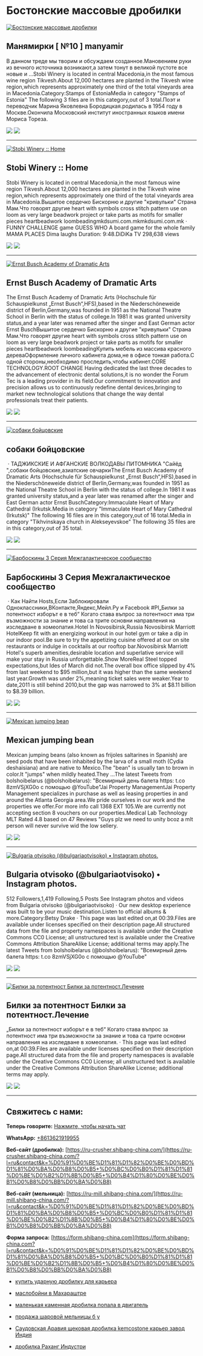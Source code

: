 # Бостонские массовые дробилки

<a href="https://swt.shibang-china.com/?l=ru&img&k=%D0%91%D0%BE%D1%81%D1%82%D0%BE%D0%BD%D1%81%D0%BA%D0%B8%D0%B5+%D0%BC%D0%B0%D1%81%D1%81%D0%BE%D0%B2%D1%8B%D0%B5+%D0%B4%D1%80%D0%BE%D0%B1%D0%B8%D0%BB%D0%BA%D0%B8" target="_blank">![Бостонские массовые дробилки](http://static.shibang-china.com/all-800x300/1264.jpg)</a>

## Манямирки [ №10 ] manyamir
В данном треде мы творим и обсуждаем созданное.Мановением руки из вечного источника возникают,а затем тонут в великой пустоте все новые и …Stobi Winery is located in central Macedonia,in the most famous wine region Tikvesh.About 12,000 hectares are planted in the Tikvesh wine region,which represents approximately one third of the total vineyards area in Macedonia.Category:Stamps of EstoniaMedia in category &quot;Stamps of Estonia&quot; The following 3 files are in this category,out of 3 total.Поэт и переводчик Марина Яковлевна Бородицкая.родилась в 1954 году в Москве.Окончила Московский институт иностранных языков имени Мориса Тореза.


<a href="https://whatsapp.shibangsoft.com/WhatsApp.php" target="_blank" title="WhatsApp">![](http://static.shibang-china.com/icon/whatsapp.png)</a> <a href="https://swt.shibang-china.com/?l=ru&icon&k=%D0%91%D0%BE%D1%81%D1%82%D0%BE%D0%BD%D1%81%D0%BA%D0%B8%D0%B5+%D0%BC%D0%B0%D1%81%D1%81%D0%BE%D0%B2%D1%8B%D0%B5+%D0%B4%D1%80%D0%BE%D0%B1%D0%B8%D0%BB%D0%BA%D0%B8" target="_blank">![](http://static.shibang-china.com/icon/chat-ru.png)</a>

---

<a href="https://swt.shibang-china.com/?l=ru&img&k=%D0%91%D0%BE%D1%81%D1%82%D0%BE%D0%BD%D1%81%D0%BA%D0%B8%D0%B5+%D0%BC%D0%B0%D1%81%D1%81%D0%BE%D0%B2%D1%8B%D0%B5+%D0%B4%D1%80%D0%BE%D0%B1%D0%B8%D0%BB%D0%BA%D0%B8" target="_blank">![Stobi Winery :: Home](http://static.shibang-china.com/all-800x300/552.jpg)</a>

## Stobi Winery :: Home
Stobi Winery is located in central Macedonia,in the most famous wine region Tikvesh.About 12,000 hectares are planted in the Tikvesh wine region,which represents approximately one third of the total vineyards area in Macedonia.Вышитое сердечко Бискорню и другие &quot;кривульки&quot; Страна Мам.Что говорят другие heart with symbols cross stitch pattern use on loom as very large beadwork project or take parts as motifs for smaller pieces heartbeadwork loombeadingmkdsumi.com.mkmkdsumi.com.mk&nbsp;&#0183;&#32;FUNNY CHALLENGE game GUESS WHO A board game for the whole family MAMA PLACES Dima laughs Duration: 9:48.DiDiKa TV 298,638 views


<a href="https://whatsapp.shibangsoft.com/WhatsApp.php" target="_blank" title="WhatsApp">![](http://static.shibang-china.com/icon/whatsapp.png)</a> <a href="https://swt.shibang-china.com/?l=ru&icon&k=%D0%91%D0%BE%D1%81%D1%82%D0%BE%D0%BD%D1%81%D0%BA%D0%B8%D0%B5+%D0%BC%D0%B0%D1%81%D1%81%D0%BE%D0%B2%D1%8B%D0%B5+%D0%B4%D1%80%D0%BE%D0%B1%D0%B8%D0%BB%D0%BA%D0%B8" target="_blank">![](http://static.shibang-china.com/icon/chat-ru.png)</a>

---

<a href="https://swt.shibang-china.com/?l=ru&img&k=%D0%91%D0%BE%D1%81%D1%82%D0%BE%D0%BD%D1%81%D0%BA%D0%B8%D0%B5+%D0%BC%D0%B0%D1%81%D1%81%D0%BE%D0%B2%D1%8B%D0%B5+%D0%B4%D1%80%D0%BE%D0%B1%D0%B8%D0%BB%D0%BA%D0%B8" target="_blank">![Ernst Busch Academy of Dramatic Arts](http://static.shibang-china.com/all-800x300/61.jpg)</a>

## Ernst Busch Academy of Dramatic Arts
The Ernst Busch Academy of Dramatic Arts (Hochschule f&#252;r Schauspielkunst „Ernst Busch“,HFS),based in the Niedersch&#246;neweide district of Berlin,Germany,was founded in 1951 as the National Theatre School in Berlin with the status of college.In 1981 it was granted university status,and a year later was renamed after the singer and East German actor Ernst BuschВышитое сердечко Бискорню и другие &quot;кривульки&quot; Страна Мам.Что говорят другие heart with symbols cross stitch pattern use on loom as very large beadwork project or take parts as motifs for smaller pieces heartbeadwork loombeadingКупить мебель из массива красного дереваОформление личного кабинета дома,не в офисе тонкая работа.С одной стороны,необходимо проследить,чтобы кабинет.CORE TECHNOLOGY.ROOT CHANGE Having dedicated the last three decades to the advancement of electronic dental solutions,it is no wonder the Forum Tec is a leading provider in its field.Our commitment to innovation and precision allows us to continuously redefine dental devices,bringing to market new technological solutions that change the way dental professionals treat their patients.


<a href="https://whatsapp.shibangsoft.com/WhatsApp.php" target="_blank" title="WhatsApp">![](http://static.shibang-china.com/icon/whatsapp.png)</a> <a href="https://swt.shibang-china.com/?l=ru&icon&k=%D0%91%D0%BE%D1%81%D1%82%D0%BE%D0%BD%D1%81%D0%BA%D0%B8%D0%B5+%D0%BC%D0%B0%D1%81%D1%81%D0%BE%D0%B2%D1%8B%D0%B5+%D0%B4%D1%80%D0%BE%D0%B1%D0%B8%D0%BB%D0%BA%D0%B8" target="_blank">![](http://static.shibang-china.com/icon/chat-ru.png)</a>

---

<a href="https://swt.shibang-china.com/?l=ru&img&k=%D0%91%D0%BE%D1%81%D1%82%D0%BE%D0%BD%D1%81%D0%BA%D0%B8%D0%B5+%D0%BC%D0%B0%D1%81%D1%81%D0%BE%D0%B2%D1%8B%D0%B5+%D0%B4%D1%80%D0%BE%D0%B1%D0%B8%D0%BB%D0%BA%D0%B8" target="_blank">![собаки бойцовские](http://static.shibang-china.com/all-800x300/1049.jpg)</a>

## собаки бойцовские
&nbsp;&#0183;&#32;ТАДЖИКСКИЕ И АФГАНСКИЕ ВОЛКОДАВЫ ПИТОМНИКА &quot;Сайёд &quot;,собаки бойцовские,азиатские овчаркиThe Ernst Busch Academy of Dramatic Arts (Hochschule f&#252;r Schauspielkunst „Ernst Busch“,HFS),based in the Niedersch&#246;neweide district of Berlin,Germany,was founded in 1951 as the National Theatre School in Berlin with the status of college.In 1981 it was granted university status,and a year later was renamed after the singer and East German actor Ernst BuschCategory:Immaculate Heart of Mary Cathedral (Irkutsk.Media in category &quot;Immaculate Heart of Mary Cathedral (Irkutsk)&quot; The following 16 files are in this category,out of 16 total.Media in category &quot;Tikhvinskaya church in Alekseyevskoe&quot; The following 35 files are in this category,out of 35 total.


<a href="https://whatsapp.shibangsoft.com/WhatsApp.php" target="_blank" title="WhatsApp">![](http://static.shibang-china.com/icon/whatsapp.png)</a> <a href="https://swt.shibang-china.com/?l=ru&icon&k=%D0%91%D0%BE%D1%81%D1%82%D0%BE%D0%BD%D1%81%D0%BA%D0%B8%D0%B5+%D0%BC%D0%B0%D1%81%D1%81%D0%BE%D0%B2%D1%8B%D0%B5+%D0%B4%D1%80%D0%BE%D0%B1%D0%B8%D0%BB%D0%BA%D0%B8" target="_blank">![](http://static.shibang-china.com/icon/chat-ru.png)</a>

---

<a href="https://swt.shibang-china.com/?l=ru&img&k=%D0%91%D0%BE%D1%81%D1%82%D0%BE%D0%BD%D1%81%D0%BA%D0%B8%D0%B5+%D0%BC%D0%B0%D1%81%D1%81%D0%BE%D0%B2%D1%8B%D0%B5+%D0%B4%D1%80%D0%BE%D0%B1%D0%B8%D0%BB%D0%BA%D0%B8" target="_blank">![Барбоскины 3 Серия Межгалактическое сообщество](http://static.shibang-china.com/all-800x300/1051.jpg)</a>

## Барбоскины 3 Серия Межгалактическое сообщество
&nbsp;&#0183;&#32;Как Найти Hosts,Если Заблокировали Одноклассники,ВКонтакте,Яндекс,Мейл.Ру и Facebook #PI„Билки за потентност изборът е в теб“ Когато става въпрос за потентност има три възможности за знание и това са трите основни направления на изследване в хомеопатия.Hotel In Novosibirsk,Russia Novosibirsk Marriott HotelKeep fit with an energizing workout in our hotel gym or take a dip in our indoor pool.Be sure to try the appetizing cuisine offered at our on site restaurants or indulge in cocktails at our rooftop bar.Novosibirsk Marriott Hotel's superb amenities,desirable location and superlative service will make your stay in Russia unforgettable.Show MoreReal Steel topped expectations,but Ides of March did not.The overall box office slipped by 4% from last weekend to $95 million,but it was higher than the same weekend last year.Growth was under 2%,meaning ticket sales were weaker.Year to date,2011 is still behind 2010,but the gap was narrowed to 3% at $8.11 billion to $8.39 billion.


<a href="https://whatsapp.shibangsoft.com/WhatsApp.php" target="_blank" title="WhatsApp">![](http://static.shibang-china.com/icon/whatsapp.png)</a> <a href="https://swt.shibang-china.com/?l=ru&icon&k=%D0%91%D0%BE%D1%81%D1%82%D0%BE%D0%BD%D1%81%D0%BA%D0%B8%D0%B5+%D0%BC%D0%B0%D1%81%D1%81%D0%BE%D0%B2%D1%8B%D0%B5+%D0%B4%D1%80%D0%BE%D0%B1%D0%B8%D0%BB%D0%BA%D0%B8" target="_blank">![](http://static.shibang-china.com/icon/chat-ru.png)</a>

---

<a href="https://swt.shibang-china.com/?l=ru&img&k=%D0%91%D0%BE%D1%81%D1%82%D0%BE%D0%BD%D1%81%D0%BA%D0%B8%D0%B5+%D0%BC%D0%B0%D1%81%D1%81%D0%BE%D0%B2%D1%8B%D0%B5+%D0%B4%D1%80%D0%BE%D0%B1%D0%B8%D0%BB%D0%BA%D0%B8" target="_blank">![Mexican jumping bean](http://static.shibang-china.com/all-800x300/1019.jpg)</a>

## Mexican jumping bean
Mexican jumping beans (also known as frijoles saltarines in Spanish) are seed pods that have been inhabited by the larva of a small moth (Cydia deshaisiana) and are native to Mexico.The &quot;bean&quot; is usually tan to brown in color.It &quot;jumps&quot; when mildly heated.They …The latest Tweets from bolshoibelarus (@bolshoibelarus): &quot;Всемирный день балета https: t.co 8zmVSjXG0o с помощью @YouTube&quot;Jai Property ManagementJai Property Management specializes in purchase as well as leasing properties in and around the Atlanta Georgia area.We pride ourselves in our work and the properties we offer.For more info call 1368 EXT 105.We are currently not accepting section 8 vouchers on our properties.Medical Lab Technology MLT  Rated 4.8 based on 47 Reviews &quot;Guys plz we need to unity bcoz a mlt person will never survive wid the low sellery.


<a href="https://whatsapp.shibangsoft.com/WhatsApp.php" target="_blank" title="WhatsApp">![](http://static.shibang-china.com/icon/whatsapp.png)</a> <a href="https://swt.shibang-china.com/?l=ru&icon&k=%D0%91%D0%BE%D1%81%D1%82%D0%BE%D0%BD%D1%81%D0%BA%D0%B8%D0%B5+%D0%BC%D0%B0%D1%81%D1%81%D0%BE%D0%B2%D1%8B%D0%B5+%D0%B4%D1%80%D0%BE%D0%B1%D0%B8%D0%BB%D0%BA%D0%B8" target="_blank">![](http://static.shibang-china.com/icon/chat-ru.png)</a>

---

<a href="https://swt.shibang-china.com/?l=ru&img&k=%D0%91%D0%BE%D1%81%D1%82%D0%BE%D0%BD%D1%81%D0%BA%D0%B8%D0%B5+%D0%BC%D0%B0%D1%81%D1%81%D0%BE%D0%B2%D1%8B%D0%B5+%D0%B4%D1%80%D0%BE%D0%B1%D0%B8%D0%BB%D0%BA%D0%B8" target="_blank">![Bulgaria otvisoko (@bulgariaotvisoko) • Instagram photos.](http://static.shibang-china.com/all-800x300/1419.jpg)</a>

## Bulgaria otvisoko (@bulgariaotvisoko) • Instagram photos.
512 Followers,1,419 Following,5 Posts See Instagram photos and videos from Bulgaria otvisoko (@bulgariaotvisoko)&nbsp;&#0183;&#32;Our new desktop experience was built to be your music destination.Listen to official albums &amp; more.Category:Betsy Drake&nbsp;&#0183;&#32;This page was last edited on,at 00:39.Files are available under licenses specified on their description page.All structured data from the file and property namespaces is available under the Creative Commons CC0 License; all unstructured text is available under the Creative Commons Attribution ShareAlike License; additional terms may apply.The latest Tweets from bolshoibelarus (@bolshoibelarus): &quot;Всемирный день балета https: t.co 8zmVSjXG0o с помощью @YouTube&quot;


<a href="https://whatsapp.shibangsoft.com/WhatsApp.php" target="_blank" title="WhatsApp">![](http://static.shibang-china.com/icon/whatsapp.png)</a> <a href="https://swt.shibang-china.com/?l=ru&icon&k=%D0%91%D0%BE%D1%81%D1%82%D0%BE%D0%BD%D1%81%D0%BA%D0%B8%D0%B5+%D0%BC%D0%B0%D1%81%D1%81%D0%BE%D0%B2%D1%8B%D0%B5+%D0%B4%D1%80%D0%BE%D0%B1%D0%B8%D0%BB%D0%BA%D0%B8" target="_blank">![](http://static.shibang-china.com/icon/chat-ru.png)</a>

---

<a href="https://swt.shibang-china.com/?l=ru&img&k=%D0%91%D0%BE%D1%81%D1%82%D0%BE%D0%BD%D1%81%D0%BA%D0%B8%D0%B5+%D0%BC%D0%B0%D1%81%D1%81%D0%BE%D0%B2%D1%8B%D0%B5+%D0%B4%D1%80%D0%BE%D0%B1%D0%B8%D0%BB%D0%BA%D0%B8" target="_blank">![Билки за потентност Билки за потентност.Лечение](http://static.shibang-china.com/all-800x300/934.jpg)</a>

## Билки за потентност Билки за потентност.Лечение
„Билки за потентност изборът е в теб“ Когато става въпрос за потентност има три възможности за знание и това са трите основни направления на изследване в хомеопатия.&nbsp;&#0183;&#32;This page was last edited on,at 00:39.Files are available under licenses specified on their description page.All structured data from the file and property namespaces is available under the Creative Commons CC0 License; all unstructured text is available under the Creative Commons Attribution ShareAlike License; additional terms may apply.

<a href="https://whatsapp.shibangsoft.com/WhatsApp.php" target="_blank" title="WhatsApp">![](http://static.shibang-china.com/icon/whatsapp.png)</a> <a href="https://swt.shibang-china.com/?l=ru&icon&k=%D0%91%D0%BE%D1%81%D1%82%D0%BE%D0%BD%D1%81%D0%BA%D0%B8%D0%B5+%D0%BC%D0%B0%D1%81%D1%81%D0%BE%D0%B2%D1%8B%D0%B5+%D0%B4%D1%80%D0%BE%D0%B1%D0%B8%D0%BB%D0%BA%D0%B8" target="_blank">![](http://static.shibang-china.com/icon/chat-ru.png)</a>

---
## Свяжитесь с нами:

**Теперь говорите:** [Нажмите, чтобы начать чат](https://swt.shibang-china.com?l=ru&contact&k=%D0%91%D0%BE%D1%81%D1%82%D0%BE%D0%BD%D1%81%D0%BA%D0%B8%D0%B5+%D0%BC%D0%B0%D1%81%D1%81%D0%BE%D0%B2%D1%8B%D0%B5+%D0%B4%D1%80%D0%BE%D0%B1%D0%B8%D0%BB%D0%BA%D0%B8)

**WhatsApp:**  [+8613621919955](https://whatsapp.shibangsoft.com/WhatsApp.php)

**Веб-сайт (дробилка):** [https://ru-crusher.shibang-china.com/](https://ru-crusher.shibang-china.com/?l=ru&contact&k=%D0%91%D0%BE%D1%81%D1%82%D0%BE%D0%BD%D1%81%D0%BA%D0%B8%D0%B5+%D0%BC%D0%B0%D1%81%D1%81%D0%BE%D0%B2%D1%8B%D0%B5+%D0%B4%D1%80%D0%BE%D0%B1%D0%B8%D0%BB%D0%BA%D0%B8)

**Веб-сайт (мельница):** [https://ru-mill.shibang-china.com/](https://ru-mill.shibang-china.com/?l=ru&contact&k=%D0%91%D0%BE%D1%81%D1%82%D0%BE%D0%BD%D1%81%D0%BA%D0%B8%D0%B5+%D0%BC%D0%B0%D1%81%D1%81%D0%BE%D0%B2%D1%8B%D0%B5+%D0%B4%D1%80%D0%BE%D0%B1%D0%B8%D0%BB%D0%BA%D0%B8)

**Форма запроса:** [https://form.shibang-china.com](https://form.shibang-china.com?l=ru&contact&k=%D0%91%D0%BE%D1%81%D1%82%D0%BE%D0%BD%D1%81%D0%BA%D0%B8%D0%B5+%D0%BC%D0%B0%D1%81%D1%81%D0%BE%D0%B2%D1%8B%D0%B5+%D0%B4%D1%80%D0%BE%D0%B1%D0%B8%D0%BB%D0%BA%D0%B8)

* [купить ударную дробилку для карьера](../133/%D0%BA%D1%83%D0%BF%D0%B8%D1%82%D1%8C%20%D1%83%D0%B4%D0%B0%D1%80%D0%BD%D1%83%D1%8E%20%D0%B4%D1%80%D0%BE%D0%B1%D0%B8%D0%BB%D0%BA%D1%83%20%D0%B4%D0%BB%D1%8F%20%D0%BA%D0%B0%D1%80%D1%8C%D0%B5%D1%80%D0%B0.md)

* [маслобойни в Махараштре](../134/%D0%BC%D0%B0%D1%81%D0%BB%D0%BE%D0%B1%D0%BE%D0%B9%D0%BD%D0%B8%20%D0%B2%20%D0%9C%D0%B0%D1%85%D0%B0%D1%80%D0%B0%D1%88%D1%82%D1%80%D0%B5.md)

* [маленькая каменная дробилка попала в двигатель](../134/%D0%BC%D0%B0%D0%BB%D0%B5%D0%BD%D1%8C%D0%BA%D0%B0%D1%8F%20%D0%BA%D0%B0%D0%BC%D0%B5%D0%BD%D0%BD%D0%B0%D1%8F%20%D0%B4%D1%80%D0%BE%D0%B1%D0%B8%D0%BB%D0%BA%D0%B0%20%D0%BF%D0%BE%D0%BF%D0%B0%D0%BB%D0%B0%20%D0%B2%20%D0%B4%D0%B2%D0%B8%D0%B3%D0%B0%D1%82%D0%B5%D0%BB%D1%8C.md)

* [продажа шаровой мельницы б  у](../131/%D0%BF%D1%80%D0%BE%D0%B4%D0%B0%D0%B6%D0%B0%20%D1%88%D0%B0%D1%80%D0%BE%D0%B2%D0%BE%D0%B9%20%D0%BC%D0%B5%D0%BB%D1%8C%D0%BD%D0%B8%D1%86%D1%8B%20%D0%B1%20%20%D1%83.md)

* [Саудовская Аравия щековая дробилка kemcostone карьер завод Индия](../131/%D0%A1%D0%B0%D1%83%D0%B4%D0%BE%D0%B2%D1%81%D0%BA%D0%B0%D1%8F%20%D0%90%D1%80%D0%B0%D0%B2%D0%B8%D1%8F%20%D1%89%D0%B5%D0%BA%D0%BE%D0%B2%D0%B0%D1%8F%20%D0%B4%D1%80%D0%BE%D0%B1%D0%B8%D0%BB%D0%BA%D0%B0%20kemcostone%20%D0%BA%D0%B0%D1%80%D1%8C%D0%B5%D1%80%20%D0%B7%D0%B0%D0%B2%D0%BE%D0%B4%20%D0%98%D0%BD%D0%B4%D0%B8%D1%8F.md)

* [дробилка Раханг Индустри](../134/%D0%B4%D1%80%D0%BE%D0%B1%D0%B8%D0%BB%D0%BA%D0%B0%20%D0%A0%D0%B0%D1%85%D0%B0%D0%BD%D0%B3%20%D0%98%D0%BD%D0%B4%D1%83%D1%81%D1%82%D1%80%D0%B8.md)